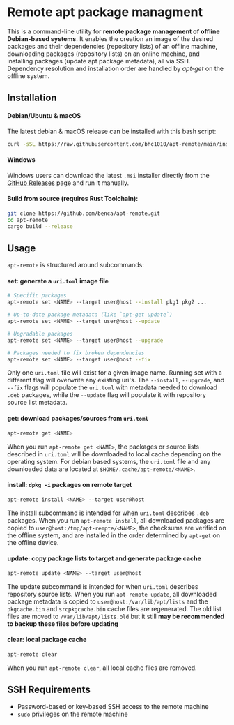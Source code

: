 # Remote apt package managment

This is a command-line utility for **remote package management of offline Debian-based systems**. It enables the creation an image of the desired packages and their dependencies (repository lists) of an offline machine, downloading packages (repository lists) on an online machine, and installing packages (update apt package metadata), all via SSH. Dependency resolution and installation order are handled by _apt-get_ on the offline system.

## Installation

#### Debian/Ubuntu & macOS
The latest debian & macOS release can be installed with this bash script:

```bash
curl -sSL https://raw.githubusercontent.com/bhc1010/apt-remote/main/install.sh | bash
```

#### Windows
Windows users can download the latest `.msi` installer directly from the [GitHub Releases](https://github.com/bhc1010/apt-remote/releases) page and run it manually.


#### Build from source (requires Rust Toolchain):

```bash
git clone https://github.com/benca/apt-remote.git
cd apt-remote
cargo build --release
```

## Usage

`apt-remote` is structured around subcommands:

#### set: **generate a `uri.toml` image file**

```bash
# Specific packages
apt-remote set <NAME> --target user@host --install pkg1 pkg2 ...

# Up-to-date package metadata (like `apt-get update`)
apt-remote set <NAME> --target user@host --update

# Upgradable packages
apt-remote set <NAME> --target user@host --upgrade

# Packages needed to fix broken dependencies
apt-remote set <NAME> --target user@host --fix
```
Only one `uri.toml` file will exist for a given image name. Running set with a different flag will overwrite any existing uri's. The `--install`, `--upgrade`, and `--fix` flags will populate the `uri.toml` with metadata needed to download `.deb` packages, while the `--update` flag will populate it with repository source list metadata.

#### get: download packages/sources from `uri.toml`
```bash
apt-remote get <NAME>
```
When you run `apt-remote get <NAME>`, the packages or source lists described in `uri.toml` will be downloaded to local cache depending on the operating system. For debian based systems, the `uri.toml` file and any downloaded data are located at `$HOME/.cache/apt-remote/<NAME>`.

#### install: **`dpkg -i` packages on remote target**
```bash
apt-remote install <NAME> --target user@host
```
The install subcommand is intended for when `uri.toml` describes `.deb` packages. When you run `apt-remote install`, all downloaded packages are copied to `user@host:/tmp/apt-rempte/<NAME>`, the checksums are verified on the offline system, and are installed in the order determined by `apt-get` on the offline device.

#### update: **copy package lists to target and generate package cache**
```bash
apt-remote update <NAME> --target user@host
```
The update subcommand is intended for when `uri.toml` describes repository source lists. When you run `apt-remote update`, all downloaded package metadata is copied to `user@host:/var/lib/apt/lists` and the `pkgcache.bin` and `srcpkgcache.bin` cache files are regenerated. The old list files are moved to `/var/lib/apt/lists.old` but it still **may be recommended to backup these files before updating**

#### clear: **local package cache**
```bash
apt-remote clear
```
When you run `apt-remote clear`, all local cache files are removed.

## SSH Requirements

- Password-based or key-based SSH access to the remote machine
- `sudo` privileges on the remote machine


